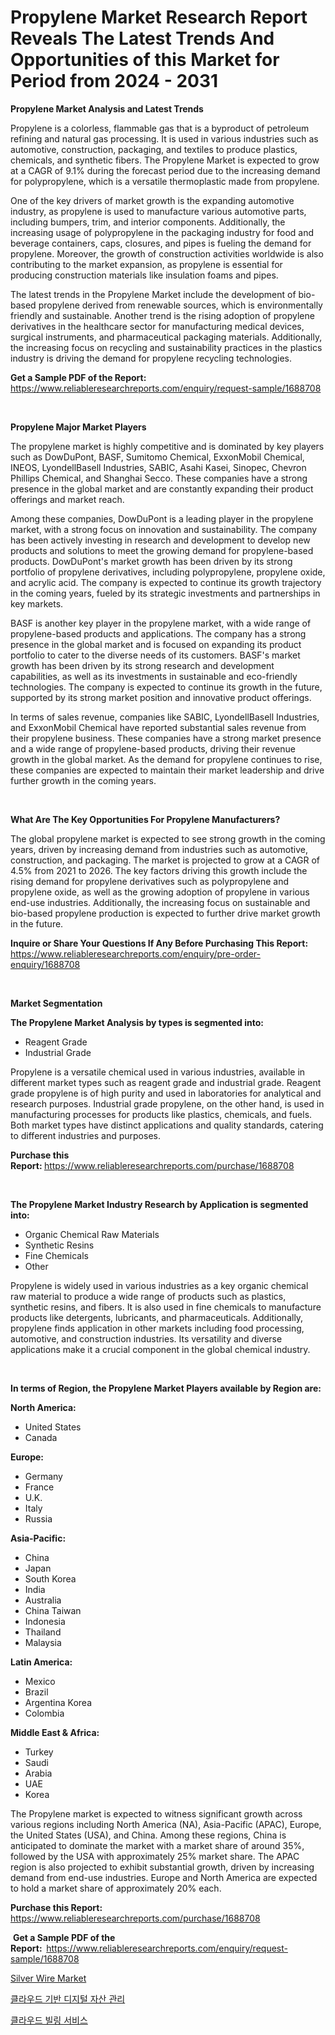 <p><h1>Propylene Market Research Report Reveals The Latest Trends And Opportunities of this Market for Period from 2024 - 2031</h1></p><p><strong>Propylene Market Analysis and Latest Trends</strong></p>
<p><p>Propylene is a colorless, flammable gas that is a byproduct of petroleum refining and natural gas processing. It is used in various industries such as automotive, construction, packaging, and textiles to produce plastics, chemicals, and synthetic fibers. The Propylene Market is expected to grow at a CAGR of 9.1% during the forecast period due to the increasing demand for polypropylene, which is a versatile thermoplastic made from propylene. </p><p>One of the key drivers of market growth is the expanding automotive industry, as propylene is used to manufacture various automotive parts, including bumpers, trim, and interior components. Additionally, the increasing usage of polypropylene in the packaging industry for food and beverage containers, caps, closures, and pipes is fueling the demand for propylene. Moreover, the growth of construction activities worldwide is also contributing to the market expansion, as propylene is essential for producing construction materials like insulation foams and pipes.</p><p>The latest trends in the Propylene Market include the development of bio-based propylene derived from renewable sources, which is environmentally friendly and sustainable. Another trend is the rising adoption of propylene derivatives in the healthcare sector for manufacturing medical devices, surgical instruments, and pharmaceutical packaging materials. Additionally, the increasing focus on recycling and sustainability practices in the plastics industry is driving the demand for propylene recycling technologies.</p></p>
<p><strong>Get a Sample PDF of the Report:&nbsp;</strong> <a href="https://www.reliableresearchreports.com/enquiry/request-sample/1688708">https://www.reliableresearchreports.com/enquiry/request-sample/1688708</a></p>
<p>&nbsp;</p>
<p><strong>Propylene Major Market Players</strong></p>
<p><p>The propylene market is highly competitive and is dominated by key players such as DowDuPont, BASF, Sumitomo Chemical, ExxonMobil Chemical, INEOS, LyondellBasell Industries, SABIC, Asahi Kasei, Sinopec, Chevron Phillips Chemical, and Shanghai Secco. These companies have a strong presence in the global market and are constantly expanding their product offerings and market reach.</p><p>Among these companies, DowDuPont is a leading player in the propylene market, with a strong focus on innovation and sustainability. The company has been actively investing in research and development to develop new products and solutions to meet the growing demand for propylene-based products. DowDuPont's market growth has been driven by its strong portfolio of propylene derivatives, including polypropylene, propylene oxide, and acrylic acid. The company is expected to continue its growth trajectory in the coming years, fueled by its strategic investments and partnerships in key markets.</p><p>BASF is another key player in the propylene market, with a wide range of propylene-based products and applications. The company has a strong presence in the global market and is focused on expanding its product portfolio to cater to the diverse needs of its customers. BASF's market growth has been driven by its strong research and development capabilities, as well as its investments in sustainable and eco-friendly technologies. The company is expected to continue its growth in the future, supported by its strong market position and innovative product offerings.</p><p>In terms of sales revenue, companies like SABIC, LyondellBasell Industries, and ExxonMobil Chemical have reported substantial sales revenue from their propylene business. These companies have a strong market presence and a wide range of propylene-based products, driving their revenue growth in the global market. As the demand for propylene continues to rise, these companies are expected to maintain their market leadership and drive further growth in the coming years.</p></p>
<p>&nbsp;</p>
<p><strong>What Are The Key Opportunities For Propylene Manufacturers?</strong></p>
<p><p>The global propylene market is expected to see strong growth in the coming years, driven by increasing demand from industries such as automotive, construction, and packaging. The market is projected to grow at a CAGR of 4.5% from 2021 to 2026. The key factors driving this growth include the rising demand for propylene derivatives such as polypropylene and propylene oxide, as well as the growing adoption of propylene in various end-use industries. Additionally, the increasing focus on sustainable and bio-based propylene production is expected to further drive market growth in the future.</p></p>
<p><strong>Inquire or Share Your Questions If Any Before Purchasing This Report:</strong> <a href="https://www.reliableresearchreports.com/enquiry/pre-order-enquiry/1688708">https://www.reliableresearchreports.com/enquiry/pre-order-enquiry/1688708</a></p>
<p>&nbsp;</p>
<p><strong>Market Segmentation</strong></p>
<p><strong>The Propylene Market Analysis by types is segmented into:</strong></p>
<p><ul><li>Reagent Grade</li><li>Industrial Grade</li></ul></p>
<p><p>Propylene is a versatile chemical used in various industries, available in different market types such as reagent grade and industrial grade. Reagent grade propylene is of high purity and used in laboratories for analytical and research purposes. Industrial grade propylene, on the other hand, is used in manufacturing processes for products like plastics, chemicals, and fuels. Both market types have distinct applications and quality standards, catering to different industries and purposes.</p></p>
<p><strong>Purchase this Report:&nbsp;</strong><a href="https://www.reliableresearchreports.com/purchase/1688708">https://www.reliableresearchreports.com/purchase/1688708</a></p>
<p>&nbsp;</p>
<p><strong>The Propylene Market Industry Research by Application is segmented into:</strong></p>
<p><ul><li>Organic Chemical Raw Materials</li><li>Synthetic Resins</li><li>Fine Chemicals</li><li>Other</li></ul></p>
<p><p>Propylene is widely used in various industries as a key organic chemical raw material to produce a wide range of products such as plastics, synthetic resins, and fibers. It is also used in fine chemicals to manufacture products like detergents, lubricants, and pharmaceuticals. Additionally, propylene finds application in other markets including food processing, automotive, and construction industries. Its versatility and diverse applications make it a crucial component in the global chemical industry.</p></p>
<p>&nbsp;</p>
<p><strong>In terms of Region, the Propylene Market Players available by Region are:</strong></p>
<p>
    <p> <strong> North America: </strong>
        <ul>
            <li>United States</li>
            <li>Canada</li>
        </ul>
        </p> 
    <p> <strong> Europe: </strong>
        <ul>
            <li>Germany</li>
            <li>France</li>
            <li>U.K.</li>
            <li>Italy</li>
            <li>Russia</li>
        </ul>
        </p> 
    <p> <strong> Asia-Pacific: </strong>
        <ul>
            <li>China</li>
            <li>Japan</li>
            <li>South Korea</li>
            <li>India</li>
            <li>Australia</li>
            <li>China Taiwan</li>
            <li>Indonesia</li>
            <li>Thailand</li>
            <li>Malaysia</li>
        </ul>
        </p> 
    <p> <strong> Latin America: </strong>
        <ul>
            <li>Mexico</li>
            <li>Brazil</li>
            <li>Argentina Korea</li>
            <li>Colombia</li>
        </ul>
        </p> 
    <p> <strong> Middle East & Africa: </strong>
        <ul>
            <li>Turkey</li>
            <li>Saudi</li>
            <li>Arabia</li>
            <li>UAE</li>
            <li>Korea</li>
        </ul>
    </p>
    </p>
<p><p>The Propylene market is expected to witness significant growth across various regions including North America (NA), Asia-Pacific (APAC), Europe, the United States (USA), and China. Among these regions, China is anticipated to dominate the market with a market share of around 35%, followed by the USA with approximately 25% market share. The APAC region is also projected to exhibit substantial growth, driven by increasing demand from end-use industries. Europe and North America are expected to hold a market share of approximately 20% each.</p></p>
<p><strong>Purchase this Report: </strong><a href="https://www.reliableresearchreports.com/purchase/1688708">https://www.reliableresearchreports.com/purchase/1688708</a></p>
<p>&nbsp;<strong>Get a Sample PDF of the Report:&nbsp;&nbsp;</strong><a href="https://www.reliableresearchreports.com/enquiry/request-sample/1688708">https://www.reliableresearchreports.com/enquiry/request-sample/1688708</a></p>
<p><strong></strong></p>
<p><p><a href="https://github.com/Sherrillcrooksxa8i18ucf2m/Market-Research-Report-List-1/blob/main/silver-wire-market.md">Silver Wire Market</a></p><p><a href="https://medium.com/@dadanedu33/%ED%81%B4%EB%9D%BC%EC%9A%B0%EB%93%9C-%EA%B8%B0%EB%B0%98-%EB%94%94%EC%A7%80%ED%84%B8-%EC%9E%90%EC%82%B0-%EA%B4%80%EB%A6%AC-%EC%8B%9C%EC%9E%A5-%EC%8B%9C%EC%9E%A5-cagr-%EC%8B%9C%EC%9E%A5-%ED%8A%B8%EB%A0%8C%EB%93%9C-%EB%B0%8F-%EC%84%B1%EC%9E%A5-%EC%A0%84%EB%9E%B5%EC%97%90-%EB%8C%80%ED%95%9C-%ED%86%B5%EC%B0%B0%EB%A0%A5-a8de88f31c1d">클라우드 기반 디지털 자산 관리</a></p><p><a href="https://medium.com/@dadanedu33/%EA%B5%AC%EB%A6%84-%EA%B3%BC%EA%B8%88-%EC%84%9C%EB%B9%84%EC%8A%A4-%EC%8B%9C%EC%9E%A5-%EB%B6%84%EC%84%9D-%EA%B8%80%EB%A1%9C%EB%B2%8C-%EC%82%B0%EC%97%85-%EC%A0%84%EB%A7%9D-%EB%B0%8F-%EC%98%88%EC%B8%A1-2024%EB%85%84%EB%B6%80%ED%84%B0-2031%EB%85%84-d340a9a739c4">클라우드 빌링 서비스</a></p></p>